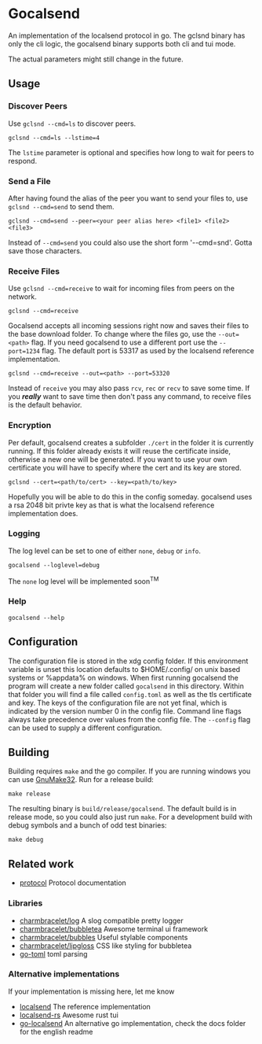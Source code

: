# Gocalsend
An implementation of the localsend protocol in go.
The gclsnd binary has only the cli logic, the gocalsend binary supports both cli and tui mode.

The actual parameters might still change in the future.

## Usage
### Discover Peers
Use `gclsnd --cmd=ls` to discover peers.
```
gclsnd --cmd=ls --lstime=4
```
The `lstime` parameter is optional and specifies how long to wait for peers to respond.
### Send a File
After having found the alias of the peer you want to send your files to, use `gclsnd --cmd=send` to send them.
```
gclsnd --cmd=send --peer=<your peer alias here> <file1> <file2> <file3>
```
Instead of `--cmd=send` you could also use the short form '--cmd=snd'. Gotta save those characters.
### Receive Files
Use `gclsnd --cmd=receive` to wait for incoming files from peers on the network.
```
gclsnd --cmd=receive
```
Gocalsend accepts all incoming sessions right now and saves their files to the base download folder. To change where the files go, use the `--out=<path>` flag. If you need gocalsend to use a different port use the `--port=1234` flag. The default port is 53317 as used by the localsend reference implementation.
```
gclsnd --cmd=receive --out=<path> --port=53320
```
Instead of `receive` you may also pass `rcv`, `rec` or `recv` to save some time.
If you ***really*** want to save time then don't pass any command, to receive files is the default behavior.
### Encryption
Per default, gocalsend creates a subfolder `./cert` in the folder it is currently running.
If this folder already exists it will reuse the certificate inside, otherwise a new one will be generated. If you want to use your own certificate you will have to specify where the cert and its key are stored.
```
gclsnd --cert=<path/to/cert> --key=<path/to/key>
```
Hopefully you will be able to do this in the config someday.
gocalsend uses a rsa 2048 bit privte key as that is what the localsend reference implementation does.

### Logging
The log level can be set to one of either `none`, `debug` or `info`. 
```
gocalsend --loglevel=debug
```
The `none` log level will be implemented soon<sup>TM</sup>

### Help
```
gocalsend --help
```

## Configuration
The configuration file is stored in the xdg config folder. If this environment variable is unset this location defaults to $HOME/.config/ on unix based systems or %appdata% on windows. 
When first running gocalsend the program will create a new folder called `gocalsend` in this directory. Within that folder you will find a file called `config.toml` as well as the tls certificate and key. The keys of the configuration file are not yet final, which is indicated by the version number 0 in the config file. Command line flags always take precedence over values from the config file. The `--config` flag can be used to supply a different configuration.

## Building
Building requires `make` and the go compiler. If you are running windows you can use [GnuMake32](https://gnuwin32.sourceforge.net/packages/make.htm).
Run for a release build:
```
make release
```
The resulting binary is `build/release/gocalsend`. The default build is in release mode, so you could also just run `make`.
For a development build with debug symbols and a bunch of odd test binaries:
```
make debug
```

## Related work
- [protocol](https://github.com/localsend/protocol) Protocol documentation
### Libraries
- [charmbracelet/log](https://github.com/charmbracelet/log) A slog compatible pretty logger
- [charmbracelet/bubbletea](https://github.com/charmbracelet/bubbletea) Awesome terminal ui framework
- [charmbracelet/bubbles](https://github.com/charmbracelet/bubbles) Useful stylable components
- [charmbracelet/lipgloss](https://github.com/charmbracelet/lipgloss) CSS like styling for bubbletea
- [go-toml](https://github.com/pelletier/go-toml/v2) toml parsing
### Alternative implementations
If your implementation is missing here, let me know
- [localsend](https://github.com/localsend/localsend) The reference implementation
- [localsend-rs](https://github.com/zpp0196/localsend-rs) Awesome rust tui 
- [go-localsend](https://github.com/meowrain/localsend-go) An alternative go implementation, check the docs folder for the english readme

